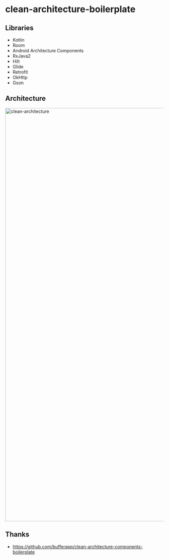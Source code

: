 # clean-architecture-boilerplate


## Libraries

* Kotlin
* Room
* Android Architecture Components
* RxJava2
* Hilt
* Glide
* Retrofit
* OkHttp
* Gson


## Architecture
<img width="1313" alt="clean-architecture" src="https://user-images.githubusercontent.com/52733201/134204318-a5282bbd-cfc0-4cdc-a33b-e4bfadcf17c3.png">



## Thanks
- https://github.com/bufferapp/clean-architecture-components-boilerplate
